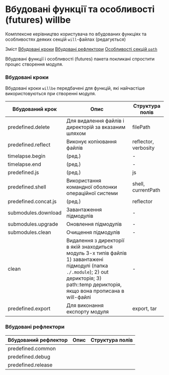 # Вбудовані функції та особливості (futures) willbe

Комплексне керівництво користувача по вбудованих функціях та особливостях деяких секцій `will`-файлах (редагується)

Зміст
[Вбудовані кроки](#predefined-steps)
[Вбудовані рефлектори](#predefined-reflectors)
[Особливості секцій `path`](#path-futures)

Вбудовані функції і особливості (futures) пакета покликані спростити процес створення модуля.

<a name="predefined-steps"></a>  
### Вбудовані кроки  
Вбудовані кроки `willbe` передбачені для функцій, які найчастіше використовуються при створенні модуля.  

| Вбудований крок      | Опис                                                 | Структура полів       |
|----------------------|------------------------------------------------------|-----------------------|
| predefined.delete    | Для видалення файлів і директорій за вказаним шляхом | filePath              |
| predefined.reflect   | Виконує копіювання файлів                            | reflector, verbosity  |
| timelapse.begin      | (ред.)                                               | -                     |
| timelapse.end        | (ред.)                                               | -                     |
| predefined.js        | (ред.)                                               | js                    |
| predefined.shell     | Використання командної оболонки операційної системи  | shell, currentPath    |
| predefined.concat.js | (ред.)                                               | reflector             |
| submodules.download  | Завантаження підмодулів                              | -                     |
| submodules.upgrade   | Оновлення підмодулів                                 | -                     |
| submodules.clean     | Очищення підмодулів                                  | -                     |
| clean                | Видалення з директорії в якій знаходиться модуль 3-х типів файлів 1) завантажені підмодулі (папка `./.module`); 2) out дерикторія; 3) path::temp дерикторія, якщо вона прописана в will-файлі                                                                         | -                     |
| predefined.export    | Для виконання експорту модуля                        | export, tar           |

<a name="predefined-reflectors"></a>  
### Вбудовані рефлектори  


| Вбудований рефлектор | Опис                                                 | Структура полів       |
|----------------------|------------------------------------------------------|-----------------------|
| predefined.common    |                                                      |                       |
| predefined.debug     |                                                      |                       |
| predefined.release   |                                                      |                       |
